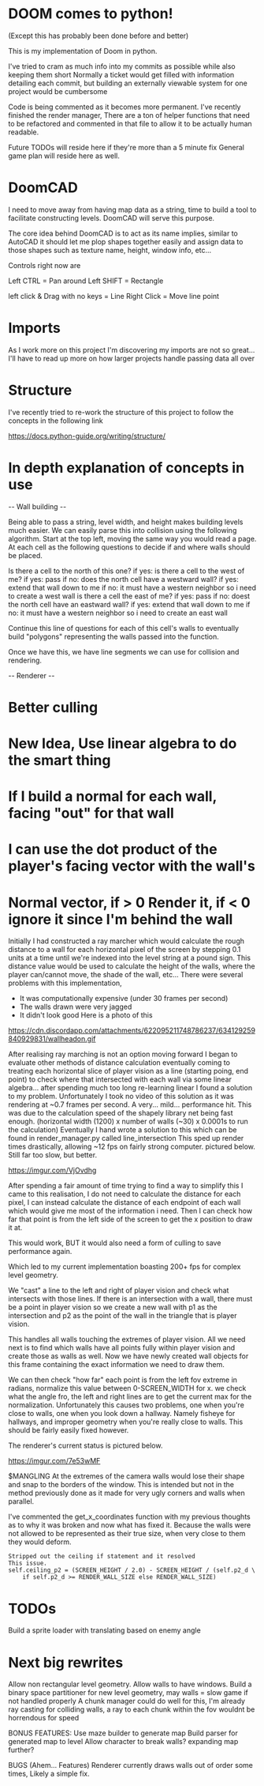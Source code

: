 # DOOM comes to python!
(Except this has probably been done before and better)

This is my implementation of Doom in python.

I've tried to cram as much info into my commits as possible while also keeping them short
Normally a ticket would get filled with information detailing each commit, but building an externally
viewable system for one project would be cumbersome

Code is being commented as it becomes more permanent.
I've recently finished the render manager, There are a ton of helper functions that need to be
refactored and commented in that file to allow it to be actually human readable.


Future TODOs will reside here if they're more than a 5 minute fix
General game plan will reside here as well.

# DoomCAD

I need to move away from having map data as a string, time to build a tool to facilitate constructing levels.
DoomCAD will serve this purpose.

The core idea behind DoomCAD is to act as its name implies, similar to AutoCAD it should let me plop shapes together
easily and assign data to those shapes such as texture name, height, window info, etc...

Controls right now are

Left CTRL = Pan around
Left SHIFT = Rectangle

left click & Drag with no keys = Line
Right Click = Move line point

# Imports
As I work more on this project I'm discovering my imports are not so great...
I'll have to read up more on how larger projects handle passing data all over

# Structure
I've recently tried to re-work the structure of this project to follow the concepts in the following link

https://docs.python-guide.org/writing/structure/


# In depth explanation of concepts in use

-- Wall building --

Being able to pass a string, level width, and height makes building levels much easier.
We can easily parse this into collision using the following algorithm.
Start at the top left, moving the same way you would read a page.
At each cell as the following questions to decide if and where walls should be placed.

Is there a cell to the north of this one?
    if yes:
        is there a cell to the west of me?
            if yes: pass
            if no: does the north cell have a westward wall?
                if yes: extend that wall down to me
                if no: it must have a western neighbor so i need to create a west wall
        is there a cell the east of me?
            if yes: pass
            if no: doest the north cell have an eastward wall?
                if yes: extend that wall down to me
                if no: it must have a western neighbor so i need to create an east wall

Continue this line of questions for each of this cell's walls to eventually build "polygons" representing the walls
passed into the function.

Once we have this, we have line segments we can use for collision and rendering.

-- Renderer --

# Better culling
# New Idea, Use linear algebra to do the smart thing
# 	If I build a normal for each wall, facing "out" for that wall
# 	I can use the dot product of the player's facing vector with the wall's 
#	Normal vector, if > 0 Render it, if < 0 ignore it since I'm behind the wall

Initially I had constructed a ray marcher which would calculate the rough distance to a wall for each horizontal
pixel of the screen by stepping 0.1 units at a time until we're indexed into the level string at a pound sign.
This distance value would be used to calculate the height of the walls, where the player can/cannot move, the shade of
the wall, etc...
There were several problems with this implementation,
- It was computationally expensive (under 30 frames per second)
- The walls drawn were very jagged
- It didn't look good
Here is a photo of this

https://cdn.discordapp.com/attachments/622095211748786237/634129259840929831/wallheadon.gif


After realising ray marching is not an option moving forward I began to evaluate other methods of distance calculation
eventually coming to treating each horizontal slice of player vision as a line (starting poing, end point) to check
where that intersected with each wall via some linear algebra... after spending much too long re-learning linear I found
a solution to my problem. Unfortunately I took no video of this solution as it was rendering at ~0.7 frames per second.
A very... mild... performance hit. This was due to the calculation speed of the shapely library net being fast enough.
(horizontal width (1200) x number of walls (~30) x 0.0001s to run the calculation)
Eventually I hand wrote a solution to this which can be found in render_manager.py called line_intersection
This sped up render times drastically, allowing ~12 fps on fairly strong computer. pictured below.
Still far too slow, but better.

https://imgur.com/VjOvdhg

After spending a fair amount of time trying to find a way to simplify this I came to this realisation,
I do not need to calculate the distance for each pixel,
I can instead calculate the distance of each endpoint of each wall which would give me most of the information i need.
Then I can check how far that point is from the left side of the screen to get the x position to draw it at.

This would work, BUT it would also need a form of culling to save performance again.

Which led to my current implementation boasting 200+ fps for complex level geometry.

We "cast" a line to the left and right of player vision and check what intersects with those lines.
If there is an intersection with a wall, there must be a point in player vision so we create a new wall with p1 as
the intersection and p2 as the point of the wall in the triangle that is player vision.

This handles all walls touching the extremes of player vision.
All we need next is to find which walls have all points fully within player vision and create those as walls as well.
Now we have newly created wall objects for this frame containing the exact information we need to draw them.

We can then check "how far" each point is from the left fov extreme in radians,
normalize this value between 0-SCREEN_WIDTH for x.
we check what the angle fro, the left and right lines are to get the current max for the normalization.
Unfortunately this causes two problems, one when you're close to walls, one when you look down a hallway.
Namely fisheye for hallways, and improper geometry when you're really close to walls.
This should be fairly easily fixed however.

The renderer's current status is pictured below.

https://imgur.com/7e53wMF


$MANGLING
At the extremes of the camera walls would lose their shape and snap to the borders of the window.
This is intended but not in the method previously done as it made for very ugly corners and walls when parallel.

I've commented the get_x_coordinates function with my previous thoughts as to why it was broken and now what has fixed it.
Because the walls were not allowed to be represented as their true size, when very close to them they would deform. 

    Stripped out the ceiling if statement and it resolved
    This issue.
    self.ceiling_p2 = (SCREEN_HEIGHT / 2.0) - SCREEN_HEIGHT / (self.p2_d \
        if self.p2_d >= RENDER_WALL_SIZE else RENDER_WALL_SIZE)


# TODOs
Build a sprite loader with translating based on enemy angle


# Next big rewrites
Allow non rectangular level geometry. 
Allow walls to have windows.
Build a binary space partitioner for new level geometry, may walls = slow game if not handled properly
	A chunk manager could do well for this, I'm already ray casting for colliding walls, a ray to each chunk within the fov wouldnt be horrendous for speed


BONUS FEATURES:
Use maze builder to generate map
Build parser for generated map to level
Allow character to break walls? expanding map further?

BUGS (Ahem... Features)
Renderer currently draws walls out of order some times, Likely a simple fix.
